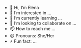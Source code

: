 - 👋 Hi, I’m Elena
- 👀 I’m interested in ...
- 🌱 I’m currently learning ...
- 💞️ I’m looking to collaborate on ...
- 📫 How to reach me ...
- 😄 Pronouns: She/Her
- ⚡ Fun fact: ...

<!---
nationimagi/nationimagi is a ✨ special ✨ repository because its `README.md` (this file) appears on your GitHub profile.
You can click the Preview link to take a look at your changes.
--->
